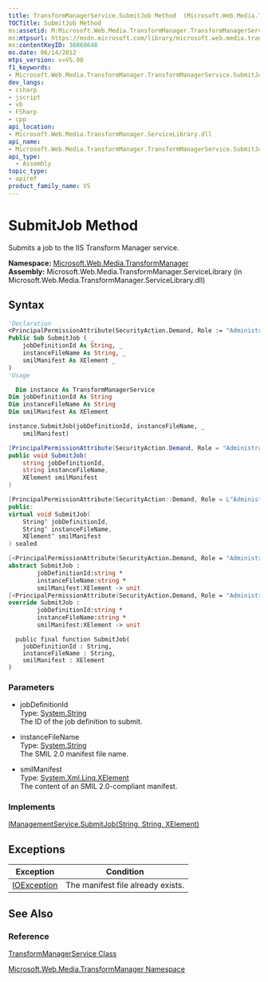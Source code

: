 ```yaml
---
title: TransformManagerService.SubmitJob Method  (Microsoft.Web.Media.TransformManager)
TOCTitle: SubmitJob Method
ms:assetid: M:Microsoft.Web.Media.TransformManager.TransformManagerService.SubmitJob(System.String,System.String,System.Xml.Linq.XElement)
ms:mtpsurl: https://msdn.microsoft.com/library/microsoft.web.media.transformmanager.transformmanagerservice.submitjob(v=VS.90)
ms:contentKeyID: 36868648
ms.date: 06/14/2012
mtps_version: v=VS.90
f1_keywords:
- Microsoft.Web.Media.TransformManager.TransformManagerService.SubmitJob
dev_langs:
- csharp
- jscript
- vb
- FSharp
- cpp
api_location:
- Microsoft.Web.Media.TransformManager.ServiceLibrary.dll
api_name:
- Microsoft.Web.Media.TransformManager.TransformManagerService.SubmitJob
api_type:
  - Assembly
topic_type:
- apiref
product_family_name: VS
---
```


# SubmitJob Method

Submits a job to the IIS Transform Manager service.

**Namespace:**  [Microsoft.Web.Media.TransformManager](microsoft-web-media-transformmanager-namespace.md)  
**Assembly:**  Microsoft.Web.Media.TransformManager.ServiceLibrary (in Microsoft.Web.Media.TransformManager.ServiceLibrary.dll)

## Syntax

```vb
'Declaration
<PrincipalPermissionAttribute(SecurityAction.Demand, Role := "Administrators")> _
Public Sub SubmitJob ( _
    jobDefinitionId As String, _
    instanceFileName As String, _
    smilManifest As XElement _
)
'Usage

  Dim instance As TransformManagerService
Dim jobDefinitionId As String
Dim instanceFileName As String
Dim smilManifest As XElement

instance.SubmitJob(jobDefinitionId, instanceFileName, _
    smilManifest)
```

```csharp
[PrincipalPermissionAttribute(SecurityAction.Demand, Role = "Administrators")]
public void SubmitJob(
    string jobDefinitionId,
    string instanceFileName,
    XElement smilManifest
)
```

```cpp
[PrincipalPermissionAttribute(SecurityAction::Demand, Role = L"Administrators")]
public:
virtual void SubmitJob(
    String^ jobDefinitionId,
    String^ instanceFileName,
    XElement^ smilManifest
) sealed
```

``` fsharp
[<PrincipalPermissionAttribute(SecurityAction.Demand, Role = "Administrators")>]
abstract SubmitJob :
        jobDefinitionId:string *
        instanceFileName:string *
        smilManifest:XElement -> unit
[<PrincipalPermissionAttribute(SecurityAction.Demand, Role = "Administrators")>]
override SubmitJob :
        jobDefinitionId:string *
        instanceFileName:string *
        smilManifest:XElement -> unit
```

```jscript
  public final function SubmitJob(
    jobDefinitionId : String,
    instanceFileName : String,
    smilManifest : XElement
)
```

### Parameters

  - jobDefinitionId  
    Type: [System.String](https://msdn.microsoft.com/library/s1wwdcbf)  
    The ID of the job definition to submit.  

<!-- end list -->

  - instanceFileName  
    Type: [System.String](https://msdn.microsoft.com/library/s1wwdcbf)  
    The SMIL 2.0 manifest file name.  

<!-- end list -->

  - smilManifest  
    Type: [System.Xml.Linq.XElement](https://msdn.microsoft.com/library/bb340098)  
    The content of an SMIL 2.0-compliant manifest.  

### Implements

[IManagementService.SubmitJob(String, String, XElement)](imanagementservice-submitjob-method-microsoft-web-media-transformmanager.md)  

## Exceptions

|Exception|Condition|
|--- |--- |
|[IOException](https://msdn.microsoft.com/library/hccy4eyd)|The manifest file already exists.|

## See Also

### Reference

[TransformManagerService Class](transformmanagerservice-class-microsoft-web-media-transformmanager.md)

[Microsoft.Web.Media.TransformManager Namespace](microsoft-web-media-transformmanager-namespace.md)
